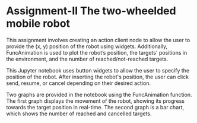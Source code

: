 # Assignment-II  The two-wheelded mobile robot
This assignment involves creating an action client node to allow the user to provide the (x, y) position of the robot using widgets. Additionally, FuncAnimation is used to plot the robot’s position, the targets' positions in the environment, and the number of reached/not-reached targets.

This Jupyter notebook uses button widgets to allow the user to specify the position of the robot. After inserting the robot's position, the user can click send, resume, or cancel depending on their desired action.

Two graphs are provided in the notebook using the FuncAnimation function. The first graph displays the movement of the robot, showing its progress towards the target position in real-time. The second graph is a bar chart, which shows the number of reached and cancelled targets.
